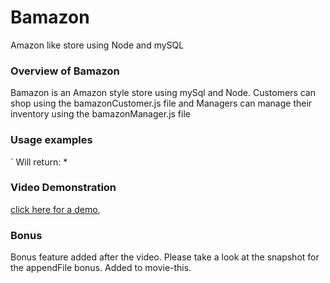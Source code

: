 # Bamazon
Amazon like store using Node and mySQL

### Overview of Bamazon

Bamazon is an Amazon style store using mySql and Node.  Customers can shop using the bamazonCustomer.js file and Managers can manage their inventory using the bamazonManager.js file

### Usage examples

` Will return:
* 

### Video Demonstration
  
[click here for a demo](http),

### Bonus

Bonus feature added after the video.  Please take a look at the snapshot for the appendFile bonus.  Added to movie-this.  